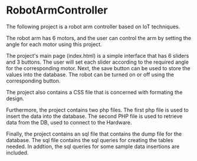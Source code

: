 # RobotArmController

The following project is a robot arm controller based on IoT techniques. 

The robot arm has 6 motors, 
and the user can control the arm by setting the angle for each motor using this project.

The project's main page (index.html) is a simple interface that has 6 sliders and 3 buttons.
The user will set each slider according to the required angle for the corresponding motor.
Next, the save button can be used to store the values into the database.
The robot can be turned on or off using the corresponding button. 

The project also contains a CSS file that is concerned with formating the design. 

Furthermore, the project contains two php files.
The first php file is used to insert the data into the database.
The second PHP file is used to retrieve data from the DB, used to connect to the Hardware.

Finally, the project contains an sql file that contains the dump file for the database.
The sql file contains the sql queries for creating the tables needed.
In addtion, the sql queries for some sample data insertions are included. 
